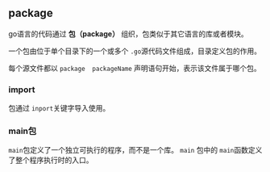 ## package

go语言的代码通过 **包（package）** 组织，包类似于其它语言的库或者模块。

一个包由位于单个目录下的一个或多个 `.go`源代码文件组成，目录定义包的作用。

每个源文件都以 `package  packageName` 声明语句开始，表示该文件属于哪个包。

### import

包通过 `inport`关键字导入使用。

### main包

`main`包定义了一个独立可执行的程序，而不是一个库。 `main` 包中的 `main`函数定义了整个程序执行时的入口。